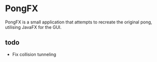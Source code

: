 # PongFX
PongFX is a small application that attempts to recreate the original pong, utilising JavaFX for the GUI.

## todo
- Fix collision tunneling
